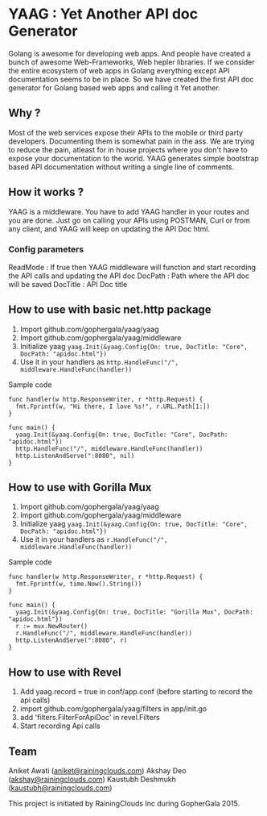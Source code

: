 # YAAG : Yet Another API doc Generator

Golang is awesome for developing web apps. And people have created a bunch of awesome Web-Frameworks, Web hepler libraries. If we consider the entire ecosystem of web apps in Golang everything except API documentation seems to be in place. So we have created the first API doc generator for Golang based web apps and calling it Yet another.

## Why ?

Most of the web services expose their APIs to the mobile or third party developers. Documenting them is somewhat pain in the ass. We are trying to reduce the pain, atleast for in house projects where you don't have to expose your documentation to the world. YAAG generates simple bootstrap based API documentation without writing a single line of comments.

## How it works ?

YAAG is a middleware. You have to add YAAG handler in your routes and you are done. Just go on calling your APIs using POSTMAN, Curl or from any client, and YAAG will keep on updating the API Doc html. 


### Config parameters 

ReadMode :  If true then YAAG middleware will function and start recording the API calls and updating the API doc
DocPath  :  Path where the API doc will be saved
DocTitle :  API Doc title

## How to use with basic net.http package

1. Import github.com/gophergala/yaag/yaag
2. Import github.com/gophergala/yaag/middleware
3. Initialize yaag ```yaag.Init(&yaag.Config{On: true, DocTitle: "Core", DocPath: "apidoc.html"})```
4. Use it in your handlers as ```http.HandleFunc("/", middleware.HandleFunc(handler))```

Sample code

```
func handler(w http.ResponseWriter, r *http.Request) {
  fmt.Fprintf(w, "Hi there, I love %s!", r.URL.Path[1:])
}

func main() {
  yaag.Init(&yaag.Config{On: true, DocTitle: "Core", DocPath: "apidoc.html"})
  http.HandleFunc("/", middleware.HandleFunc(handler))
  http.ListenAndServe(":8080", nil)
}
```

## How to use with Gorilla Mux
1. Import github.com/gophergala/yaag/yaag
2. Import github.com/gophergala/yaag/middleware
3. Initialize yaag ```yaag.Init(&yaag.Config{On: true, DocTitle: "Core", DocPath: "apidoc.html"})```
4. Use it in your handlers as ```r.HandleFunc("/", middleware.HandleFunc(handler))```

Sample code

```
func handler(w http.ResponseWriter, r *http.Request) {
  fmt.Fprintf(w, time.Now().String())
}

func main() {
  yaag.Init(&yaag.Config{On: true, DocTitle: "Gorilla Mux", DocPath: "apidoc.html"})
  r := mux.NewRouter()
  r.HandleFunc("/", middleware.HandleFunc(handler)) 
  http.ListenAndServe(":8080", r)
}
```


## How to use with Revel

1. Add yaag.record = true in conf/app.conf (before starting to record the api calls)
2. import github.com/gophergala/yaag/filters in app/init.go
3. add 'filters.FilterForApiDoc' in revel.Filters
4. Start recording Api calls


## Team

Aniket Awati (aniket@rainingclouds.com)
Akshay Deo (akshay@rainingclouds.com)
Kaustubh Deshmukh (kaustubh@rainingclouds.com)

This project is initiated by RainingClouds Inc during GopherGala 2015.
